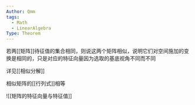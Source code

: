 ```yaml
---
Author: Qmm
tags:
  - Math
  - LinearAlgebra
Type: Theorem
---
```

若两[[矩阵]]待征值的集合相同，则说这两个矩阵相似，说明它们对空间施加的变换是相同的，只是对应的特征向量因为选取的基底视角不同而不同

详见[[相似分解]]

相似矩阵的[[行列式]]相等


![[矩阵的特征向量与特征值]]

